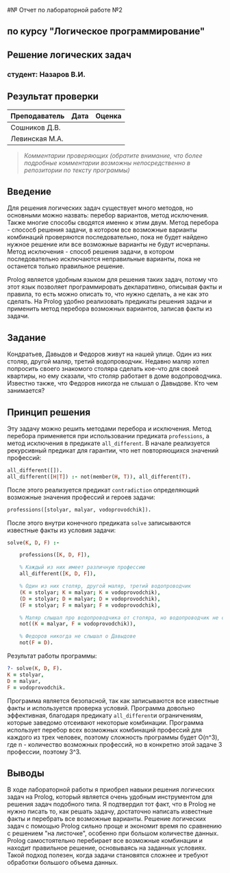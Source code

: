 #№ Отчет по лабораторной работе №2
## по курсу "Логическое программирование"

## Решение логических задач

### студент: Назаров В.И.

## Результат проверки

| Преподаватель     | Дата         |  Оценка       |
|-------------------|--------------|---------------|
| Сошников Д.В. |              |               |
| Левинская М.А.|              |               |

> *Комментарии проверяющих (обратите внимание, что более подробные комментарии возможны непосредственно в репозитории по тексту программы)*


## Введение

Для решения логических задач существует много методов, но основными можно назвать: перебор вариантов, метод исключения. Также многие способы сводятся именно к этим двум. Метод перебора - спососб решения задачи, в котором все возможные варианты комбинаций проверяются последовательно, пока не будет найдено нужное решение или все возможные варианты не будут исчерпаны. Метод исключения - способ решения задачи, в котором последовательно исключаются неправильные варианты, пока не останется только правильное решение. 

Prolog является удобным языком для решения таких задач, потому что этот язык позволяет программировать декларативно, описывая факты и правила, то есть можно описать то, что нужно сделать, а не как это сделать. На Prolog удобно реализовать предикаты решения задачи и применить метод перебора возможных вариантов, записав факты из задачи.

## Задание

Кондратьев, Давыдов и Федоров живут на нашей улице. Один из них столяр, другой маляр, третий водопроводчик. Недавно маляр хотел попросить своего знакомого столяра сделать кое-что для своей квартиры, но ему сказали, что столяр работает в доме водопроводчика. Известно также, что Федоров никогда не слышал о Давыдове. Кто чем занимается?

## Принцип решения
Эту задачу можно решить методами перебора и исключения. Метод перебора применяется при использовании предиката `professions`, а метод исключения в предикате `all_different`. 
В начале реализуется рекурсивный предикат для гарантии, что нет повторяющихся значений профессий:
```prolog
all_different([]).
all_different([H|T]) :- not(member(H, T)), all_different(T).
```
После этого реализуется предикат `contradiction` определяющий возможные значения профессий и героев задачи:
```prolog
professions([stolyar, malyar, vodoprovodchik]).
```
После этого внутри конечного предиката `solve` записываются известные факты из условия задачи:
```prolog
solve(K, D, F) :-

    professions([K, D, F]),

    % Каждый из них имеет различную профессию
    all_different([K, D, F]),

    % Один из них столяр, другой маляр, третий водопроводчик
    (K = stolyar; K = malyar; K = vodoprovodchik),
    (D = stolyar; D = malyar; D = vodoprovodchik),
    (F = stolyar; F = malyar; F = vodoprovodchik),

    % Маляр слышал про водопроводчика от столяра, но водопроводчик не слышал про маляра
    not((K = malyar, F = vodoprovodchik)),

    % Федоров никогда не слышал о Давыдове
    not(F = D).
```

Результат работы программы:
```prolog
?- solve(K, D, F).
K = stolyar,
D = malyar,
F = vodoprovodchik.

```
Программа является безопасной, так как записываются все известные факты и используется проверка условий. Программа довольно эффективная, благодаря предикату `all_different`и ограничениям, которые заведомо отсеивают некоторые комбинации. Программа использует перебор всех возможных комбинаций профессий для каждого из трех человек, поэтому сложность программы будет O(n^3), где n - количество возможных профессий, но в конкретно этой задаче 3 профессии, поэтому 3^3.

## Выводы

В ходе лабораторной работы я приобрел навыки решения логических задач на Prolog, который является очень удобным инструментом для решения задач подобного типа. Я подтвердил тот факт, что в Prolog не нужно писать то, как решать задачу, достаточно написать известные факты и перебрать все возможные варианты. Решение логических задач с помощью Prolog сильно проще и экономит время по сравнению с решением "на листочке", особенно при большом количестве данных. Prolog самостоятельно перебирает все возможные комбинации и находит правильное решение, основываясь на заданных условиях. Такой подход полезен, когда задачи становятся сложнее и требуют обработки большого объема данных. 



